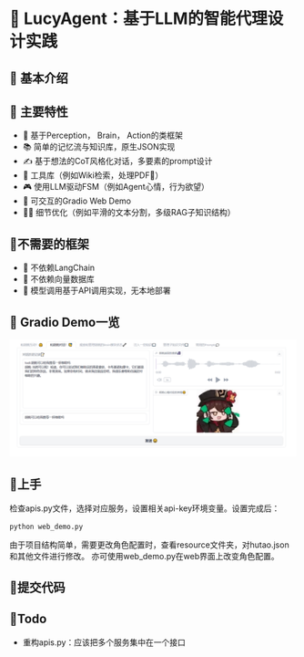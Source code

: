 # 🤖 LucyAgent：基于LLM的智能代理设计实践

## 🎉 基本介绍

## 🌟 主要特性
- 🧠 基于Perception， Brain， Action的类框架
- 📚 简单的记忆流与知识库，原生JSON实现
- ✍️ 基于想法的CoT风格化对话，多要素的prompt设计
- 🔧 工具库（例如Wiki检索，处理PDF📝）
- 🎮 使用LLM驱动FSM（例如Agent心情，行为欲望）
- 🎨 可交互的Gradio Web Demo
- 👩‍🔧 细节优化（例如平滑的文本分割，多级RAG子知识结构）

## 🌊不需要的框架
- 🚫 不依赖LangChain
- 🚫 不依赖向量数据库
- 🚫 模型调用基于API调用实现，无本地部署

## 💬 Gradio Demo一览

![示例图片](./markdown/talk.png)

## 🚕上手

检查apis.py文件，选择对应服务，设置相关api-key环境变量。设置完成后：
```
python web_demo.py
```
由于项目结构简单，需要更改角色配置时，查看resource文件夹，对hutao.json和其他文件进行修改。
亦可使用web_demo.py在web界面上改变角色配置。

## 🛴提交代码


## 🚄Todo

- 重构apis.py：应该把多个服务集中在一个接口
